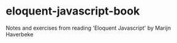 # eloquent-javascript-book
Notes and exercises from reading 'Eloquent Javascript' by Marijn Haverbeke

